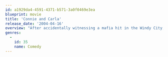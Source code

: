 ```yaml
---
id: a1929da4-4591-4371-b571-3a0f0469e3ea
blueprint: movie
title: 'Connie and Carla'
release_date: '2004-04-16'
overview: "After accidentally witnessing a mafia hit in the Windy City, gal pals Connie and Carla skip town for L.A., where they go way undercover as singers working the city's dinner theater circuit ... as drag queens. Now, it's not enough that they become big hits on the scene; things get extra-weird when Connie meets Jeff -- a guy she'd like to be a woman with"
genres:
  -
    id: 35
    name: Comedy
---
```

